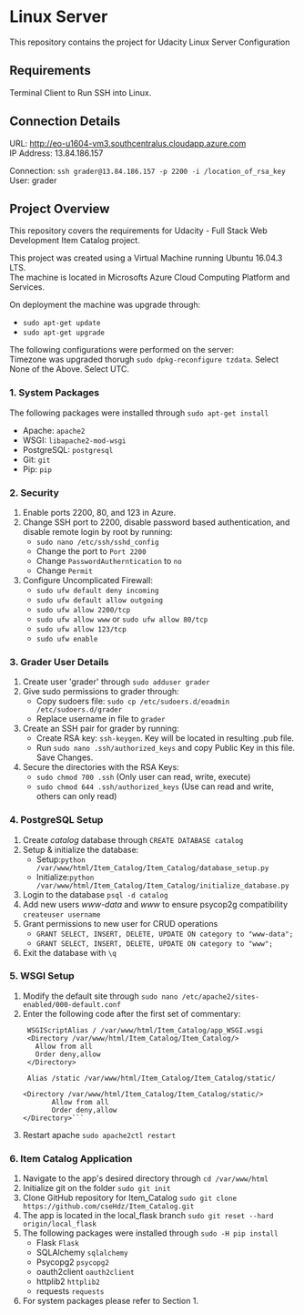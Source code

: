# Linux Server
This repository contains the project for Udacity Linux Server Configuration

## Requirements
Terminal Client to Run SSH into Linux.

## Connection Details
URL: http://eo-u1604-vm3.southcentralus.cloudapp.azure.com  
IP Address: 13.84.186.157

Connection: `ssh grader@13.84.186.157 -p 2200 -i /location_of_rsa_key`  
User: grader

## Project Overview
This repository covers the requirements for Udacity - Full Stack Web Development Item Catalog project.

This project was created using a Virtual Machine running Ubuntu 16.04.3 LTS.  
The machine is located in Microsofts Azure Cloud Computing Platform and Services.

On deployment the machine was upgrade through:
- `sudo apt-get update`
- `sudo apt-get upgrade`

The following configurations were performed on the server:  
Timezone was upgraded thorugh `sudo dpkg-reconfigure tzdata`. Select None of the Above. Select UTC.

### 1. System Packages
The following packages were installed through `sudo apt-get install`
- Apache: `apache2`
- WSGI: `libapache2-mod-wsgi`
- PostgreSQL: `postgresql`
- Git: `git`
- Pip: `pip`

### 2. Security
1. Enable ports 2200, 80, and 123 in Azure.
2. Change SSH port to 2200, disable password based authentication, and disable remote login by root by running:
   - `sudo nano /etc/ssh/sshd_config`
   - Change the port to `Port 2200`
   - Change `PasswordAutherntication` to `no`
   - Change `Permit`
3. Configure Uncomplicated Firewall:
   - `sudo ufw default deny incoming`
   - `sudo ufw default allow outgoing`
   - `sudo ufw allow 2200/tcp`
   - `sudo ufw allow www` or `sudo ufw allow 80/tcp`
   - `sudo ufw allow 123/tcp`
   - `sudo ufw enable`

### 3. Grader User Details
1. Create user 'grader' through `sudo adduser grader`
2. Give sudo permissions to grader through:
    - Copy sudoers file: `sudo cp /etc/sudoers.d/eoadmin /etc/sudoers.d/grader`
    - Replace username in file to `grader`
3. Create an SSH pair for grader by running:
    - Create RSA key: `ssh-keygen`. Key will be located in resulting .pub file.
    - Run `sudo nano .ssh/authorized_keys` and copy Public Key in this file. Save Changes.
4. Secure the directories with the RSA Keys:
    - `sudo chmod 700 .ssh` (Only user can read, write, execute)
    - `sudo chmod 644 .ssh/authorized_keys` (Use can read and write, others can only read)

### 4. PostgreSQL Setup
1. Create *catalog* database through `CREATE DATABASE catalog`
2. Setup & initialize the database:
   - Setup:`python /var/www/html/Item_Catalog/Item_Catalog/database_setup.py`
   - Initialize:`python /var/www/html/Item_Catalog/Item_Catalog/initialize_database.py`
2. Login to the database `psql -d catalog`
3. Add new users *www-data* and *www* to ensure psycop2g compatibility `createuser username`
4. Grant permissions to new user for CRUD operations
   - `GRANT SELECT, INSERT, DELETE, UPDATE ON category to "www-data";`
   - `GRANT SELECT, INSERT, DELETE, UPDATE ON category to "www";`
5. Exit the database with `\q`

### 5. WSGI Setup
1. Modify the default site through `sudo nano /etc/apache2/sites-enabled/000-default.conf`
2. Enter the following code after the first set of commentary:  
   ```ServerName eo-u1604-vm3.southcentralus.cloudapp.azure.com
    WSGIScriptAlias / /var/www/html/Item_Catalog/app_WSGI.wsgi
    <Directory /var/www/html/Item_Catalog/Item_Catalog/>
      Allow from all
      Order deny,allow
    </Directory>

    Alias /static /var/www/html/Item_Catalog/Item_Catalog/static/

   <Directory /var/www/html/Item_Catalog/Item_Catalog/static/>
          Allow from all
          Order deny,allow
   </Directory>```
3. Restart apache `sudo apache2ctl restart`

### 6. Item Catalog Application
1. Navigate to the app's desired directory through `cd /var/www/html`
2. Initialize git on the folder `sudo git init`
3. Clone GitHub repository for Item_Catalog `sudo git clone https://github.com/cseHdz/Item_Catalog.git`
4. The app is located in the local_flask branch `sudo git reset --hard origin/local_flask`
5. The following packages were installed through `sudo -H pip install`
   - Flask `Flask`
   - SQLAlchemy `sqlalchemy`
   - Psycopg2 `psycopg2`
   - oauth2client `oauth2client`
   - httplib2 `httplib2`
   - requests `requests`
6. For system packages please refer to Section 1.
